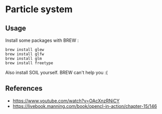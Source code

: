 # Particle system

## Usage

Install some packages with BREW :
```
brew install glew
brew install glfw
brew install glm
brew install freetype
```
Also install SOIL yourself. BREW can't help you :(

## References

* https://www.youtube.com/watch?v=OAcXnzRNiCY
* https://livebook.manning.com/book/opencl-in-action/chapter-15/146